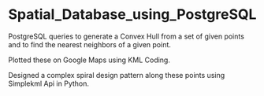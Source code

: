 # Spatial_Database_using_PostgreSQL

PostgreSQL queries to generate a Convex Hull from a set of given points and to find the nearest neighbors of a given point.

Plotted these on Google Maps using KML Coding.

Designed a complex spiral design pattern along these points using Simplekml Api in Python.
